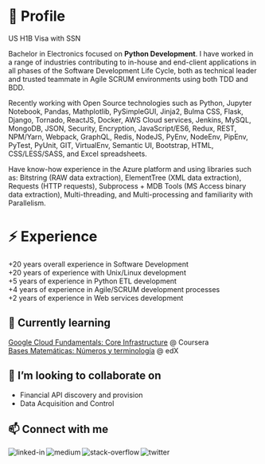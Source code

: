 # 👋 Profile

US H1B Visa with SSN<br />

Bachelor in Electronics focused on **Python Development**. I have worked in a range of industries contributing to in-house and end-client applications in all phases of the Software Development Life Cycle, both as technical leader and trusted teammate in Agile SCRUM environments using both TDD and BDD.

Recently working with Open Source technologies such as Python, Jupyter Notebook, Pandas, Mathplotlib, PySimpleGUI, Jinja2, Bulma CSS, Flask, Django, Tornado, ReactJS, Docker, AWS Cloud services, Jenkins, MySQL, MongoDB, JSON, Security, Encryption, JavaScript/ES6, Redux, REST, NPM/Yarn, Webpack, GraphQL, Redis, NodeJS, PyEnv, NodeEnv, PipEnv, PyTest, PyUnit, GIT, VirtualEnv, Semantic UI, Bootstrap, HTML, CSS/LESS/SASS, and Excel spreadsheets.

Have know-how experience in the Azure platform and using libraries such as: Bitstring (RAW data extraction), ElementTree (XML data extraction), Requests (HTTP requests), Subprocess + MDB Tools (MS Access binary data extraction), Multi-threading, and Multi-processing and familiarity with Parallelism.

# ⚡ Experience

+20 years overall experience in Software Development<br />
+20 years of experience with Unix/Linux development<br />
 +5 years of experience in Python ETL development<br />
 +4 years of experience in Agile/SCRUM development processes<br />
 +2 years of experience in Web services development

## 🌱 Currently learning
[Google Cloud Fundamentals: Core Infrastructure](https://www.coursera.org/learn/gcp-fundamentals) @ Coursera<br />
[Bases Matemáticas: Números y terminología](https://learning.edx.org/course/course-v1:UPValenciaX+BMN101x+1T2021/home) @ edX

## 👯 I’m looking to collaborate on
- Financial API discovery and provision
- Data Acquisition and Control

## 📫 Connect with me
[<img align="left" alt="linked-in" src="https://img.shields.io/badge/linkedin-%230077B5.svg?&style=for-the-badge&logo=linkedin&logoColor=white" />](https://www.linkedin.com/in/franciscobenavides/)
[<img align="left" alt="medium" src="https://img.shields.io/badge/medium-%2312100E.svg?&style=for-the-badge&logo=medium&logoColor=white" />](https://medium.com/@francisco.benavides)
[<img align="left" alt="stack-overflow" src="https://img.shields.io/badge/stack%20overflow-FE7A16?logo=stack-overflow&logoColor=white&style=for-the-badge" />](https://stackoverflow.com/users/982446/francisco)
[<img align="left" alt="twitter" src="https://img.shields.io/badge/twitter-%231DA1F2.svg?&style=for-the-badge&logo=twitter&logoColor=white" />](https://twitter.com/fbenavides)
<!--
**fbenavides69/fbenavides69** is a ✨ _special_ ✨ repository because its `README.md` (this file) appears on your GitHub profile.

Here are some ideas to get you started:

- 🔭 I’m currently working on ...
- 🌱 I’m currently learning ...
- 👯 I’m looking to collaborate on ...
- 🤔 I’m looking for help with ...
- 💬 Ask me about ...
- 📫 How to reach me: ...
- 😄 Pronouns: ...
- ⚡ Fun fact: ...
-->
